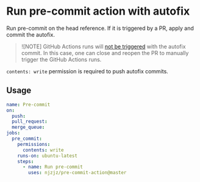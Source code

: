 # Run pre-commit action with autofix

Run pre-commit on the head reference. If it is triggered by a PR, apply and commit the autofix.

> ![NOTE]
> GitHub Actions runs will [not be triggered](https://github.com/orgs/community/discussions/25702) with the autofix commit. In this case, one can close and reopen the PR to manually trigger the GitHub Actions runs.

`contents: write` permission is required to push autofix commits.

## Usage

```yaml
name: Pre-commit
on:
  push:
  pull_request:
  merge_queue:
jobs:
  pre_commit:
    permissions:
      contents: write
    runs-on: ubuntu-latest
    steps:
      - name: Run pre-commit
        uses: njzjz/pre-commit-action@master
```
